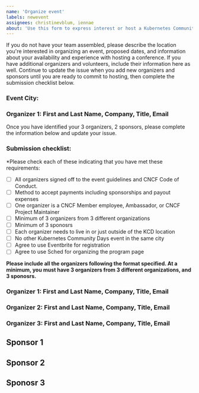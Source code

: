 ```yaml
---
name: 'Organize event'
labels: newevent
assignees: christinevblum, iennae
about: 'Use this form to express interest or host a Kubernetes Community Days event in your area'
---
```


If you do not have your team assembled, please describe the location you're interested in organizing an event, proposed dates, and information about your availability and experience with hosting a conference. If you have additional organizers and volunteers, include their information here as well. Continue to update the issue when you add new organizers and sponsors until you are ready to commit to hosting, then complete the submission checklist below. 

### Event City:
### Organizer 1: First and Last Name, Company, Title, Email 

Once you have identified your 3 organizers, 2 sponsors, please complete the information below and update your issue.

### Submission checklist:

*Please check each of these indicating that you have met these requirements:

* [ ] All organizers signed off to the event guidelines and CNCF Code of Conduct.
* [ ] Method to accept payments including sponsorships and payout expenses
* [ ] One organizer is a CNCF Member employee, Ambassador, or CNCF Project Maintainer
* [ ] Minimum of 3 organizers from 3 different organizations
* [ ] Minimum of 3 sponosrs
* [ ] Each organizer needs to live in or just outside of the KCD location
* [ ] No other Kubernetes Community Days event in the same city
* [ ] Agree to use Eventbrite for registration
* [ ] Agree to use Sched for organizing the program page

**Please include all the organizers following the format specified. At a minimum, you must have 3 organizers from 3 different organizations, and 3 sponosrs.**

### Organizer 1: First and Last Name, Company, Title, Email 
### Organizer 2: First and Last Name, Company, Title, Email
### Organizer 3: First and Last Name, Company, Title, Email

## Sponsor 1
## Sponsor 2
## Sponosr 3
